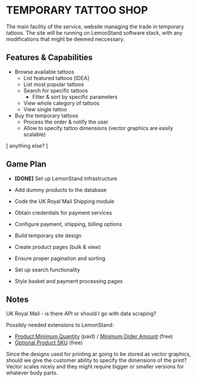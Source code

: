 TEMPORARY TATTOO SHOP
=====================

The main facility of the service, website managing the trade in temporary tattoos. The site will be running on LemonStand software stack, with any modifications that might be deemed neccessary.

Features & Capabilities
-----------------------

* Browse available tattoos
  * List featured tattoos [IDEA]
  * List most popular tattoos
  * Search for specific tattoos
    * Filter & sort by specific parameters
  * View whole category of tattoos
  * View single tattoo
* Buy the temporary tattoos
  * Process the order & notify the user
  * Allow to specify tattoo dimensions (vector graphics are easily scalable)

[ anything else? ]

Game Plan
---------

* **[DONE]** Set up LemonStand infrastructure
* Add dummy products to the database

* Code the UK Royal Mail Shipping module
* Obtain credentials for payment services

* Configure payment, shipping, billing options
* Build temporary site design
* Create product pages (bulk & view)
* Ensure proper pagination and sorting
* Set up search functionality
* Style basket and payment processing pages

Notes
-----

UK Royal Mail - is there API or should I go with data scraping?

Possibly needed extensions to LemonStand:

* [Product Minimum Quantity](http://lemonstandapp.com/marketplace/module/meminqty/) (paid) / [Minimum Order Amount](http://lemonstandapp.com/marketplace/module/minorderamount/) (free)
* [Optional Product SKU](http://lemonstandapp.com/marketplace/module/optionalsku/) (free)

Since the designs used for printing ar going to be stored as vector graphics, should we give the customer ability to specify the dimensions of the print? Vector scales nicely and they might require bigger or smaller versions for whatever body parts.